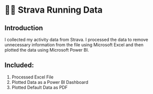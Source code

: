# 🏃‍♂️ Strava Running Data

## Introduction

I collected my activity data from Strava. I processed the data to remove unnecessary information from the file using Microsoft Excel and then plotted the data using Microsoft Power BI.

## Included:

1. Processed Excel File
2. Plotted Data as a Power BI Dashboard
3. Plotted Default Data as PDF
